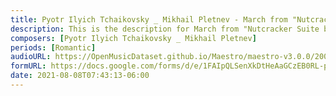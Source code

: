 ```yaml
---
title: Pyotr Ilyich Tchaikovsky _ Mikhail Pletnev - March from "Nutcracker Suite (1)
description: This is the description for March from "Nutcracker Suite by Pyotr Ilyich Tchaikovsky _ Mikhail Pletnev
composers: [Pyotr Ilyich Tchaikovsky _ Mikhail Pletnev]
periods: [Romantic]
audioURL: https://OpenMusicDataset.github.io/Maestro/maestro-v3.0.0/2008/MIDI-Unprocessed_02_R2_2008_01-05_ORIG_MID--AUDIO_02_R2_2008_wav--4.midi
formURL: https://docs.google.com/forms/d/e/1FAIpQLSenXkDtHeAaGCzEB0RL-ppeVjjxfvX2nBJqz_Oy_HWXL7MLcw/viewform
date: 2021-08-08T07:43:13-06:00
---
```

